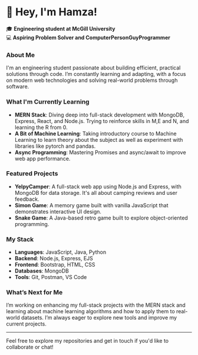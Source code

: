 # 👋 Hey, I'm Hamza!

🎓 **Engineering student at McGill University**  
💻 **Aspiring Problem Solver and ComputerPersonGuyProgrammer**

### About Me
I'm an engineering student passionate about building efficient, practical solutions through code. I’m constantly learning and adapting, with a focus on modern web technologies and solving real-world problems through software.

### What I'm Currently Learning
- **MERN Stack**: Diving deep into full-stack development with MongoDB, Express, React, and Node.js. Trying to reinforce skills in M,E and N, and learning the R from 0.
- **A Bit of Machine Learning**: Taking introductory course to Machine Learning to learn theory about the subject as well as experiment with libraries like pytorch and pandas.
- **Async Programming**: Mastering Promises and async/await to improve web app performance.

### Featured Projects
- **YelpyCamper**: A full-stack web app using Node.js and Express, with MongoDB for data storage. It's all about camping reviews and user feedback.
- **Simon Game**: A memory game built with vanilla JavaScript that demonstrates interactive UI design.
- **Snake Game**: A Java-based retro game built to explore object-oriented programming.

### My Stack
- **Languages**: JavaScript, Java, Python
- **Backend**: Node.js, Express, EJS
- **Frontend**: Bootstrap, HTML, CSS
- **Databases**: MongoDB
- **Tools**: Git, Postman, VS Code

### What’s Next for Me
I’m working on enhancing my full-stack projects with the MERN stack and learning about machine learning algorithms and how to apply them to real-world datasets. I’m always eager to explore new tools and improve my current projects.

---

Feel free to explore my repositories and get in touch if you'd like to collaborate or chat!

